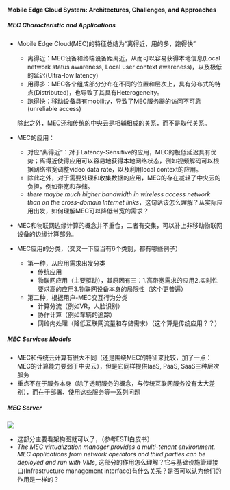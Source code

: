 #### Mobile Edge Cloud System: Architectures, Challenges, and Approaches
##### MEC Characteristic and Applications

- Mobile Edge Cloud(MEC)的特征总结为“离得近，用的多，跑得快”

  - 离得近：MEC设备和终端设备距离近，从而可以容易获得本地信息(Local network status awareness, Local user context awareness)，以及极低的延迟(Ultra-low latency)
  - 用得多：MEC各个组成部分分布在不同的位置和层次上，具有分布式的特点(Distributed)，也导致了其具有Heterogeneity。
  - 跑得快：移动设备具有mobility，导致了MEC服务器的访问不可靠(unreliable access)

  除此之外，MEC还和传统的中央云是相辅相成的关系，而不是取代关系。

- MEC的应用：

  - 对应“离得近”：对于Latency-Sensitive的应用，MEC的极低延迟具有优势；离得近使得应用可以容易地获得本地网络状态，例如视频解码可以根据网络带宽调整video data rate，以及利用local context的应用。
  - 除此之外，对于需要处理和收集数据的应用，MEC的存在减轻了中央云的负担，例如带宽和存储。
  - *there maybe much higher bandwidth in wireless access network than on the cross-domain Internet links*，这句话该怎么理解？从实际应用出发，如何理解MEC可以降低带宽的需求？

- MEC和物联网边缘计算的概念并不重合，二者有交集，可以补上非移动物联网设备的边缘计算部分。

- MEC应用的分类，（交叉一下应当有6个类别，都有哪些例子）

  - 第一种，从应用需求出发分类
    - 传统应用
    - 物联网应用（主要驱动），其原因有三：1.高带宽需求的应用2.实时性要求高的应用3.物联网设备本身的局限性（这个更普遍）
  - 第二种，根据用户-MEC交互行为分类
    - 计算分流（例如VR，人脸识别）
    - 协作计算（例如车辆的追踪）
    - 网络内处理（降低互联网流量和存储需求）（这个算是传统应用？？）

##### MEC Services Models

- MEC和传统云计算有很大不同（还是围绕MEC的特征来比较，加了一点：MEC的计算能力要弱于中央云），但是它同样提供IaaS, PaaS, SaaS三种层次服务
- 重点不在于服务本身（除了透明服务的概念，与传统互联网服务没有太大差别），而在于部署、使用这些服务等一系列问题

##### MEC Server

![](53-1.PNG)

- 这部分主要看架构图就可以了，（参考ESTI白皮书）
- *The MEC virtualization manager provides a multi-tenant environment. MEC applications from network operators and third parties can be deployed and run with VMs*, 这部分的作用怎么理解？它与基础设施管理接口(Infrastructure management interface)有什么关系？是否可以认为他们的作用是一样的？